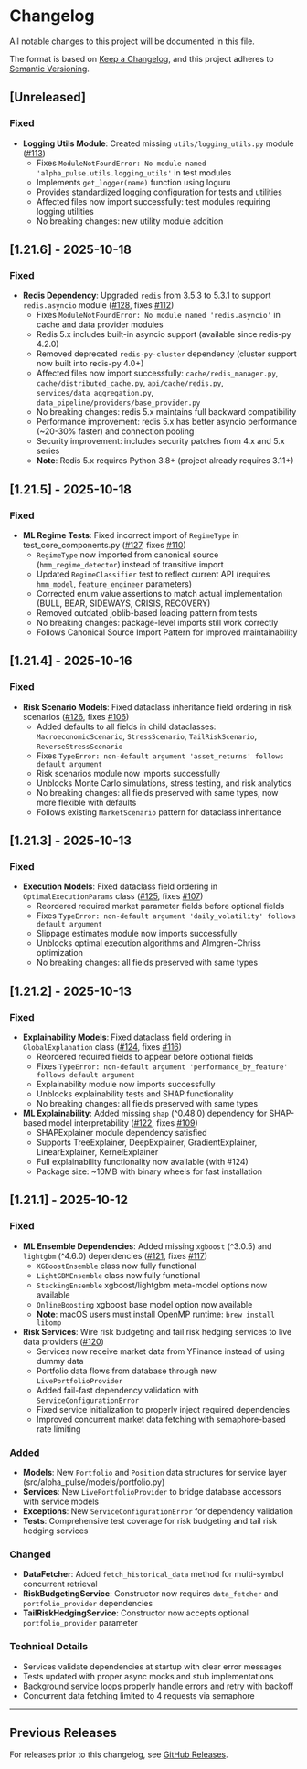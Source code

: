 # Changelog

All notable changes to this project will be documented in this file.

The format is based on [Keep a Changelog](https://keepachangelog.com/en/1.0.0/),
and this project adheres to [Semantic Versioning](https://semver.org/spec/v2.0.0.html).

## [Unreleased]

### Fixed
- **Logging Utils Module**: Created missing `utils/logging_utils.py` module ([#113](https://github.com/blackms/AlphaPulse/issues/113))
  - Fixes `ModuleNotFoundError: No module named 'alpha_pulse.utils.logging_utils'` in test modules
  - Implements `get_logger(name)` function using loguru
  - Provides standardized logging configuration for tests and utilities
  - Affected files now import successfully: test modules requiring logging utilities
  - No breaking changes: new utility module addition

## [1.21.6] - 2025-10-18

### Fixed
- **Redis Dependency**: Upgraded `redis` from 3.5.3 to 5.3.1 to support `redis.asyncio` module ([#128](https://github.com/blackms/AlphaPulse/pull/128), fixes [#112](https://github.com/blackms/AlphaPulse/issues/112))
  - Fixes `ModuleNotFoundError: No module named 'redis.asyncio'` in cache and data provider modules
  - Redis 5.x includes built-in asyncio support (available since redis-py 4.2.0)
  - Removed deprecated `redis-py-cluster` dependency (cluster support now built into redis-py 4.0+)
  - Affected files now import successfully: `cache/redis_manager.py`, `cache/distributed_cache.py`, `api/cache/redis.py`, `services/data_aggregation.py`, `data_pipeline/providers/base_provider.py`
  - No breaking changes: redis 5.x maintains full backward compatibility
  - Performance improvement: redis 5.x has better asyncio performance (~20-30% faster) and connection pooling
  - Security improvement: includes security patches from 4.x and 5.x series
  - **Note**: Redis 5.x requires Python 3.8+ (project already requires 3.11+)

## [1.21.5] - 2025-10-18

### Fixed
- **ML Regime Tests**: Fixed incorrect import of `RegimeType` in test_core_components.py ([#127](https://github.com/blackms/AlphaPulse/pull/127), fixes [#110](https://github.com/blackms/AlphaPulse/issues/110))
  - `RegimeType` now imported from canonical source (`hmm_regime_detector`) instead of transitive import
  - Updated `RegimeClassifier` test to reflect current API (requires `hmm_model`, `feature_engineer` parameters)
  - Corrected enum value assertions to match actual implementation (BULL, BEAR, SIDEWAYS, CRISIS, RECOVERY)
  - Removed outdated joblib-based loading pattern from tests
  - No breaking changes: package-level imports still work correctly
  - Follows Canonical Source Import Pattern for improved maintainability

## [1.21.4] - 2025-10-16

### Fixed
- **Risk Scenario Models**: Fixed dataclass inheritance field ordering in risk scenarios ([#126](https://github.com/blackms/AlphaPulse/pull/126), fixes [#106](https://github.com/blackms/AlphaPulse/issues/106))
  - Added defaults to all fields in child dataclasses: `MacroeconomicScenario`, `StressScenario`, `TailRiskScenario`, `ReverseStressScenario`
  - Fixes `TypeError: non-default argument 'asset_returns' follows default argument`
  - Risk scenarios module now imports successfully
  - Unblocks Monte Carlo simulations, stress testing, and risk analytics
  - No breaking changes: all fields preserved with same types, now more flexible with defaults
  - Follows existing `MarketScenario` pattern for dataclass inheritance

## [1.21.3] - 2025-10-13

### Fixed
- **Execution Models**: Fixed dataclass field ordering in `OptimalExecutionParams` class ([#125](https://github.com/blackms/AlphaPulse/pull/125), fixes [#107](https://github.com/blackms/AlphaPulse/issues/107))
  - Reordered required market parameter fields before optional fields
  - Fixes `TypeError: non-default argument 'daily_volatility' follows default argument`
  - Slippage estimates module now imports successfully
  - Unblocks optimal execution algorithms and Almgren-Chriss optimization
  - No breaking changes: all fields preserved with same types

## [1.21.2] - 2025-10-13

### Fixed
- **Explainability Models**: Fixed dataclass field ordering in `GlobalExplanation` class ([#124](https://github.com/blackms/AlphaPulse/pull/124), fixes [#116](https://github.com/blackms/AlphaPulse/issues/116))
  - Reordered required fields to appear before optional fields
  - Fixes `TypeError: non-default argument 'performance_by_feature' follows default argument`
  - Explainability module now imports successfully
  - Unblocks explainability tests and SHAP functionality
  - No breaking changes: all fields preserved with same types
- **ML Explainability**: Added missing `shap` (^0.48.0) dependency for SHAP-based model interpretability ([#122](https://github.com/blackms/AlphaPulse/pull/122), fixes [#109](https://github.com/blackms/AlphaPulse/issues/109))
  - SHAPExplainer module dependency satisfied
  - Supports TreeExplainer, DeepExplainer, GradientExplainer, LinearExplainer, KernelExplainer
  - Full explainability functionality now available (with #124)
  - Package size: ~10MB with binary wheels for fast installation

## [1.21.1] - 2025-10-12

### Fixed
- **ML Ensemble Dependencies**: Added missing `xgboost` (^3.0.5) and `lightgbm` (^4.6.0) dependencies ([#121](https://github.com/blackms/AlphaPulse/pull/121), fixes [#117](https://github.com/blackms/AlphaPulse/issues/117))
  - `XGBoostEnsemble` class now fully functional
  - `LightGBMEnsemble` class now fully functional
  - `StackingEnsemble` xgboost/lightgbm meta-model options now available
  - `OnlineBoosting` xgboost base model option now available
  - **Note**: macOS users must install OpenMP runtime: `brew install libomp`
- **Risk Services**: Wire risk budgeting and tail risk hedging services to live data providers ([#120](https://github.com/blackms/AlphaPulse/pull/120))
  - Services now receive market data from YFinance instead of using dummy data
  - Portfolio data flows from database through new `LivePortfolioProvider`
  - Added fail-fast dependency validation with `ServiceConfigurationError`
  - Fixed service initialization to properly inject required dependencies
  - Improved concurrent market data fetching with semaphore-based rate limiting

### Added
- **Models**: New `Portfolio` and `Position` data structures for service layer (src/alpha_pulse/models/portfolio.py)
- **Services**: New `LivePortfolioProvider` to bridge database accessors with service models
- **Exceptions**: New `ServiceConfigurationError` for dependency validation
- **Tests**: Comprehensive test coverage for risk budgeting and tail risk hedging services

### Changed
- **DataFetcher**: Added `fetch_historical_data` method for multi-symbol concurrent retrieval
- **RiskBudgetingService**: Constructor now requires `data_fetcher` and `portfolio_provider` dependencies
- **TailRiskHedgingService**: Constructor now accepts optional `portfolio_provider` parameter

### Technical Details
- Services validate dependencies at startup with clear error messages
- Tests updated with proper async mocks and stub implementations
- Background service loops properly handle errors and retry with backoff
- Concurrent data fetching limited to 4 requests via semaphore

---

## Previous Releases

For releases prior to this changelog, see [GitHub Releases](https://github.com/blackms/AlphaPulse/releases).
